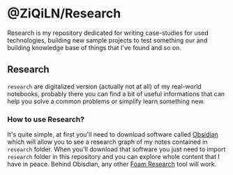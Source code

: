# @ZiQiLN/Research

Research is my repository dedicated for writing case-studies for used
technologies, building new sample projects to test something our and building
knowledge base of things that I've found and so on.

## Research

`research` are digitalized version (actually not at all) of my real-world notebooks, probably there you can find a bit of useful informations that can help you solve a common problems or simplify learn something new.

### How to use Research?

It's quite simple, at first you'll need to download software called
[Obsidian](https://obsidian.md/) which will allow you to see a research graph of
my notes contained in `research` folder. When you'll download that software you
just need to import `research` folder in this repository and you can explore
whole content that I have in peace. Behind Obisdian, any other [Foam Research]()
tool will work.
